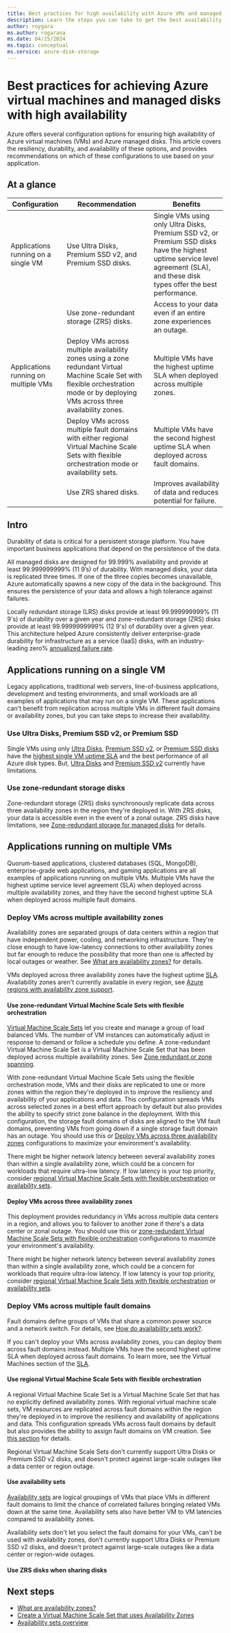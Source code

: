 ```yaml
---
title: Best practices for high availability with Azure VMs and managed disks
description: Learn the steps you can take to get the best availability with your Azure virtual machines and managed disks.
author: roygara
ms.author: rogarana
ms.date: 04/25/2024
ms.topic: conceptual
ms.service: azure-disk-storage
---
```


# Best practices for achieving Azure virtual machines and managed disks with high availability

Azure offers several configuration options for ensuring high availability of Azure virtual machines (VMs) and Azure managed disks. This article covers the resiliency, durability, and availability of these options, and provides recommendations on which of these configurations to use based on your application.

## At a glance

|Configuration  |Recommendation  |Benefits  |
|---------|---------|---------|
|Applications running on a single VM     |Use Ultra Disks, Premium SSD v2, and Premium SSD disks.         |Single VMs using only Ultra Disks, Premium SSD v2, or Premium SSD disks have the highest uptime service level agreement (SLA), and these disk types offer the best performance.         |
|     |Use zone-redundant storage (ZRS) disks.         |Access to your data even if an entire zone experiences an outage.         |
|Applications running on multiple VMs     |Deploy VMs across multiple availability zones using a zone redundant Virtual Machine Scale Set with flexible orchestration mode or by deploying VMs across three availability zones.         |Multiple VMs have the highest uptime SLA when deployed across multiple zones.         |
|     |Deploy VMs across multiple fault domains with either regional Virtual Machine Scale Sets with flexible orchestration mode or availability sets.         |Multiple VMs have the second highest uptime SLA when deployed across fault domains.         |Multiple VMs have the second highest uptime SLA when deployed across fault domains.         |
|     |Use ZRS shared disks.         |Improves availability of data and reduces potential for failure.         |


## Intro

Durability of data is critical for a persistent storage platform. You have important business applications that depend on the persistence of the data. 

All managed disks are designed for 99.999% availability and provide at least 99.999999999% (11 9’s) of durability. With managed disks, your data is replicated three times. If one of the three copies becomes unavailable, Azure automatically spawns a new copy of the data in the background. This ensures the persistence of your data and allows a high tolerance against failures. 

Locally redundant storage (LRS) disks provide at least 99.999999999% (11 9's) of durability over a given year and zone-redundant storage (ZRS) disks provide at least 99.9999999999% (12 9's) of durability over a given year. This architecture helped Azure consistently deliver enterprise-grade durability for infrastructure as a service (IaaS) disks, with an industry-leading zero% [annualized failure rate](https://en.wikipedia.org/wiki/Annualized_failure_rate). 


## Applications running on a single VM

Legacy applications, traditional web servers, line-of-business applications, development and testing environments, and small workloads are all examples of applications that may run on a single VM. These applications can't benefit from replication across multiple VMs in different fault domains or availability zones, but you can take steps to increase their availability.

### Use Ultra Disks, Premium SSD v2, or Premium SSD

Single VMs using only [Ultra Disks](disks-types.md#ultra-disks), [Premium SSD v2](disks-types.md#premium-ssd-v2), or [Premium SSD disks](disks-types.md#premium-ssds) have the [highest single VM uptime SLA](https://www.microsoft.com/licensing/docs/view/Service-Level-Agreements-SLA-for-Online-Services?lang=1) and the best performance of all Azure disk types. But, [Ultra Disks](disks-enable-ultra-ssd.md#ga-scope-and-limitations) and [Premium SSD v2](disks-deploy-premium-v2.md#limitations) currently have limitations.

### Use zone-redundant storage disks

Zone-redundant storage (ZRS) disks synchronously replicate data across three availability zones in the region they're deployed in. With ZRS disks, your data is accessible even in the event of a zonal outage. ZRS disks have limitations, see [Zone-redundant storage for managed disks](disks-redundancy.md#zone-redundant-storage-for-managed-disks) for details.

## Applications running on multiple VMs

Quorum-based applications, clustered databases (SQL, MongoDB), enterprise-grade web applications, and gaming applications are all examples of applications running on multiple VMs. Multiple VMs have the highest uptime service level agreement (SLA) when deployed across multiple availability zones, and they have the second highest uptime SLA when deployed across multiple fault domains.

### Deploy VMs across multiple availability zones

Availability zones are separated groups of data centers within a region that have independent power, cooling, and networking infrastructure. They're close enough to have low-latency connections to other availability zones but far enough to reduce the possibility that more than one is affected by local outages or weather. See [What are availability zones?](../reliability/availability-zones-overview.md) for details.

VMs deployed across three availability zones have the highest uptime [SLA](https://www.microsoft.com/licensing/docs/view/Service-Level-Agreements-SLA-for-Online-Services?lang=1). Availability zones aren't currently available in every region, see [Azure regions with availability zone support](../reliability/availability-zones-service-support.md#azure-regions-with-availability-zone-support).

#### Use zone-redundant Virtual Machine Scale Sets with flexible orchestration

[Virtual Machine Scale Sets](../virtual-machine-scale-sets/overview.md) let you create and manage a group of load balanced VMs. The number of VM instances can automatically adjust in response to demand or follow a schedule you define. A zone-redundant Virtual Machine Scale Set is a Virtual Machine Scale Set that has been deployed across multiple availability zones. See [Zone redundant or zone spanning](../virtual-machine-scale-sets/virtual-machine-scale-sets-use-availability-zones.md#zone-redundant-or-zone-spanning).

With zone-redundant Virtual Machine Scale Sets using the flexible orchestration mode, VMs and their disks are replicated to one or more zones within the region they're deployed in to improve the resiliency and availability of your applications and data. This configuration spreads VMs across selected zones in a best effort approach by default but also provides the ability to specify strict zone balance in the deployment.  With this configuration, the storage fault domains of disks are aligned to the VM fault domains, preventing VMs from going down if a single storage fault domain has an outage. You should use this or [Deploy VMs across three availability zones](#deploy-vms-across-three-availability-zones) configurations to maximize your environment's availability.

There might be higher network latency between several availability zones than within a single availability zone, which could be a concern for workloads that require ultra-low latency. If low latency is your top priority, consider [regional Virtual Machine Scale Sets with flexible orchestration](#use-regional-virtual-machine-scale-sets-with-flexible-orchestration) or [availability sets](#use-availability-sets).

#### Deploy VMs across three availability zones

This deployment provides redundancy in VMs across multiple data centers in a region, and allows you to failover to another zone if there's a data center or zonal outage. You should use this or [zone-redundant Virtual Machine Scale Sets with flexible orchestration](#use-zone-redundant-virtual-machine-scale-sets-with-flexible-orchestration) configurations to maximize your environment's availability.

There might be higher network latency between several availability zones than within a single availability zone, which could be a concern for workloads that require ultra-low latency. If low latency is your top priority, consider [regional Virtual Machine Scale Sets with flexible orchestration](#use-regional-virtual-machine-scale-sets-with-flexible-orchestration) or [availability sets](#use-availability-sets).

### Deploy VMs across multiple fault domains

Fault domains define groups of VMs that share a common power source and a network switch. For details, see [How do availability sets work?](availability-set-overview.md#how-do-availability-sets-work).

If you can't deploy your VMs across availability zones, you can deploy them across fault domains instead. Multiple VMs have the second highest uptime SLA when deployed across fault domains. To learn more, see the Virtual Machines section of the [SLA](https://www.microsoft.com/licensing/docs/view/Service-Level-Agreements-SLA-for-Online-Services?lang=1).

#### Use regional Virtual Machine Scale Sets with flexible orchestration

A regional Virtual Machine Scale Set is a Virtual Machine Scale Set that has no explicitly defined availability zones. With regional virtual machine scale sets, VM resources are replicated across fault domains within the region they're deployed in to improve the resiliency and availability of applications and data. This configuration spreads VMs across fault domains by default but also provides the ability to assign fault domains on VM creation. See [this section](../virtual-machine-scale-sets/virtual-machine-scale-sets-use-availability-zones.md#regional) for details.

Regional Virtual Machine Scale Sets don't currently support Ultra Disks or Premium SSD v2 disks, and doesn't protect against large-scale outages like a data center or region outage.

#### Use availability sets

[Availability sets](availability-set-overview.md) are logical groupings of VMs that place VMs in different fault domains to limit the chance of correlated failures bringing related VMs down at the same time. Availability sets also have better VM to VM latencies compared to availability zones.

Availability sets don't let you select the fault domains for your VMs, can't be used with availability zones, don't currently support Ultra Disks or Premium SSD v2 disks, and doesn't protect against large-scale outages like a data center or region-wide outages.

#### Use ZRS disks when sharing disks

## Next steps

- [What are availability zones?](../reliability/availability-zones-overview.md)
- [Create a Virtual Machine Scale Set that uses Availability Zones](../virtual-machine-scale-sets/virtual-machine-scale-sets-use-availability-zones.md)
- [Availability sets overview](availability-set-overview.md)